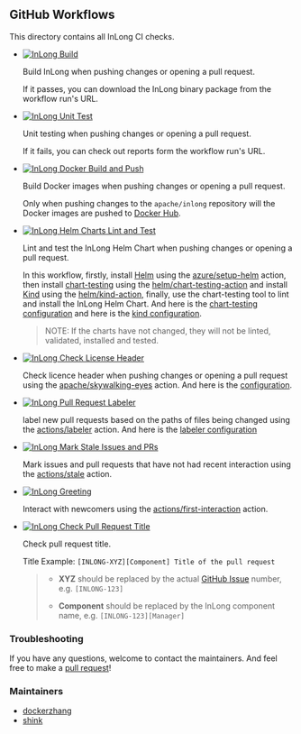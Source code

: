 ## GitHub Workflows

This directory contains all InLong CI checks.

- [![InLong Build](https://github.com/apache/inlong/actions/workflows/ci_build.yml/badge.svg)](https://github.com/apache/inlong/actions/workflows/ci_build.yml)

  Build InLong when pushing changes or opening a pull request.

  If it passes, you can download the InLong binary package from the workflow run's URL.

- [![InLong Unit Test](https://github.com/apache/inlong/actions/workflows/ci_ut.yml/badge.svg)](https://github.com/apache/inlong/actions/workflows/ci_ut.yml)

  Unit testing when pushing changes or opening a pull request.

  If it fails, you can check out reports form the workflow run's URL.

- [![InLong Docker Build and Push](https://github.com/apache/inlong/actions/workflows/ci_docker.yml/badge.svg)](https://github.com/apache/inlong/actions/workflows/ci_docker.yml)

  Build Docker images when pushing changes or opening a pull request.

  Only when pushing changes to the `apache/inlong` repository will the Docker images are pushed to [Docker Hub](https://hub.docker.com/u/inlong).

- [![InLong Helm Charts Lint and Test](https://github.com/apache/inlong/actions/workflows/ci_chart_test.yml/badge.svg)](https://github.com/apache/inlong/actions/workflows/ci_chart_test.yml)

  Lint and test the InLong Helm Chart when pushing changes or opening a pull request.

  In this workflow, firstly, install [Helm](https://helm.sh) using the [azure/setup-helm](https://github.com/Azure/setup-helm) action,
  then install [chart-testing](https://github.com/helm/chart-testing) using the [helm/chart-testing-action](https://github.com/helm/chart-testing-action)
  and install [Kind](https://github.com/kubernetes-sigs/kind) using the [helm/kind-action](https://github.com/helm/kind-action),
  finally, use the chart-testing tool to lint and install the InLong Helm Chart.
  And here is the [chart-testing configuration](../ct.yml) and here is the [kind configuration](../kind.yml).

  > NOTE: If the charts have not changed, they will not be linted, validated, installed and tested.

- [![InLong Check License Header](https://github.com/apache/inlong/actions/workflows/ci_check_license.yml/badge.svg)](https://github.com/apache/inlong/actions/workflows/ci_check_license.yml)

  Check licence header when pushing changes or opening a pull request using the [apache/skywalking-eyes](https://github.com/apache/skywalking-eyes) action.
  And here is the [configuration](../../.licenserc.yaml).

- [![InLong Pull Request Labeler](https://github.com/apache/inlong/actions/workflows/ci_labeler.yml/badge.svg)](https://github.com/apache/inlong/actions/workflows/ci_labeler.yml)

  label new pull requests based on the paths of files being changed using the [actions/labeler](https://github.com/actions/labeler) action.
  And here is the [labeler configuration](../labeler.yml)

- [![InLong Mark Stale Issues and PRs](https://github.com/apache/inlong/actions/workflows/ci_stale.yml/badge.svg)](https://github.com/apache/inlong/actions/workflows/ci_stale.yml)

  Mark issues and pull requests that have not had recent interaction using the [actions/stale](https://github.com/actions/stale) action.

- [![InLong Greeting](https://github.com/apache/inlong/actions/workflows/ci_greeting.yml/badge.svg)](https://github.com/apache/inlong/actions/workflows/ci_greeting.yml)

  Interact with newcomers using the [actions/first-interaction](https://github.com/actions/first-interaction) action.

- [![InLong Check Pull Request Title](https://github.com/apache/inlong/actions/workflows/ci_check_pr_title.yml/badge.svg)](https://github.com/apache/inlong/actions/workflows/ci_check_pr_title.yml)

  Check pull request title.

  Title Example: `[INLONG-XYZ][Component] Title of the pull request`
  
  > - **XYZ** should be replaced by the actual [GitHub Issue](https://github.com/apache/inlong/issues) number, e.g. `[INLONG-123]`
  >
  > - **Component** should be replaced by the InLong component name, e.g. `[INLONG-123][Manager]`

### Troubleshooting

If you have any questions, welcome to contact the maintainers. And feel free to make a [pull request](https://github.com/apache/inlong/compare)!

### Maintainers

- [dockerzhang](https://github.com/dockerzhang)
- [shink](https://github.com/shink)
